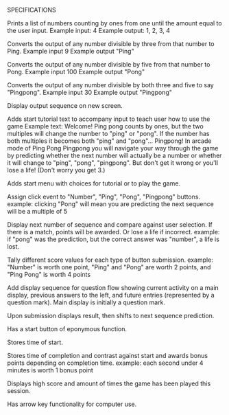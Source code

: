 

SPECIFICATIONS

Prints a list of numbers counting by ones from one until the amount equal to the user input.
Example input: 4
Example output: 1, 2, 3, 4

Converts the output of any number divisible by three from that number to Ping.
Example input 9
Example output "Ping"

Converts the output of any number divisible by five from that number to Pong.
Example input 100
Example output "Pong"

Converts the output of any number divisible by both three and five to say "Pingpong".
Example input 30
Example output "Pingpong"

Display output sequence on new screen.

Adds start tutorial text to accompany input to teach user how to use the game
Example text: Welcome! Ping pong counts by ones, but the two multiples will change the number to "ping" or "pong".  If the number has both multiples it becomes both "ping" and "pong"... Pingpong! In arcade mode  of Ping Pong Pingpong you will navigate your way through the game by predicting whether the next number will actually be a number or whether it will change to "ping", "pong", "pingpong".  But don't get it wrong or you'll lose a life! (Don't worry you get 3.)

Adds start menu with choices for tutorial or to play the game.

Assign click event to "Number", "Ping", "Pong", "Pingpong" buttons.
example: clicking "Pong" will mean you are predicting the next sequence will be a multiple of 5

Display next number of sequence and compare against user selection.  If there is a match, points will be awarded. Or lose a life if incorrect.
example: if "pong" was the prediction, but the correct answer was "number", a life is lost.

Tally different score values for each type of button submission.
example: "Number" is worth one point, "Ping" and "Pong" are worth 2 points, and "Ping Pong" is worth 4 points

Add display sequence for question flow showing current activity on a main display, previous answers to the left, and future entries (represented by a question mark).  Main display is initially a question mark.

Upon submission displays result, then shifts to next sequence prediction.

Has a start button of eponymous function.

Stores time of start.

Stores time of completion and contrast against start and awards bonus points depending on completion time.
example: each second under 4 minutes is worth 1 bonus point

Displays high score and amount of times the game has been played this session.

Has arrow key functionality for computer use.
